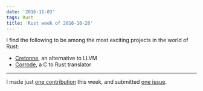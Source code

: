 ```yaml
---
date: '2016-11-03'
tags: Rust
title: 'Rust week of 2016-10-28'
---
```


I find the following to be among the most exciting projects in the world
of Rust:

-   [Cretonne], an alternative to LLVM
-   [Corrode], a C to Rust translator

------------------------------------------------------------------------

I made just [one contribution] this week, and submitted [one issue].

  [Cretonne]: https://internals.rust-lang.org/t/4275
  [Corrode]: http://jamey.thesharps.us/2016/10/corrode-update-support-from-mozilla-and.html
  [one contribution]: https://github.com/borntyping/rust-psutil/issues/13
  [one issue]: https://github.com/borntyping/rust-psutil/issues/14
